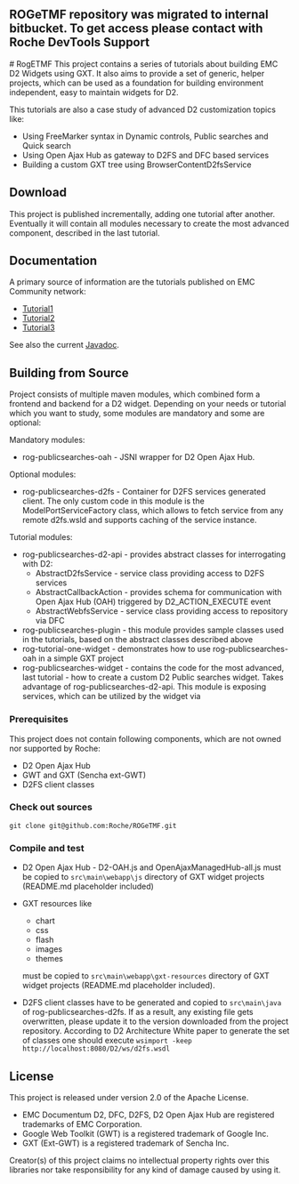 <h2> ROGeTMF repository was migrated to internal bitbucket. To get access please contact with Roche DevTools Support </h2>
# RogETMF
This project contains a series of tutorials about building EMC D2 Widgets using GXT.
It also aims to provide a set of generic, helper projects, which can be used as a foundation for building environment independent, easy to maintain widgets for D2.

This tutorials are also a case study of advanced D2 customization topics like:
* Using FreeMarker syntax in Dynamic controls, Public searches and Quick search
* Using Open Ajax Hub as gateway to D2FS and DFC based services
* Building a custom GXT tree using BrowserContentD2fsService

## Download
This project is published incrementally, adding one tutorial after another. Eventually it will contain all modules necessary to create the most advanced component, described in the last tutorial. 

## Documentation
A primary source of information are the tutorials published on EMC Community network:
* [Tutorial1][]
* [Tutorial2][]
* [Tutorial3][]

See also the current [Javadoc][].

## Building from Source
Project consists of multiple maven modules, which combined form a frontend and backend for a D2 widget.
Depending on your needs or tutorial which you want to study, some modules are mandatory and some are optional:

Mandatory modules:
* rog-publicsearches-oah - JSNI wrapper for D2 Open Ajax Hub.

Optional modules:
* rog-publicsearches-d2fs - Container for D2FS services generated client. The only custom code in this module is the ModelPortServiceFactory class, which allows to fetch service from any remote d2fs.wsld and supports caching of the service instance.

Tutorial modules:
* rog-publicsearches-d2-api - provides abstract classes for interrogating with D2:
  * AbstractD2fsService - service class providing access to D2FS services
  * AbstractCallbackAction - provides schema for communication with Open Ajax Hub (OAH) triggered by D2_ACTION_EXECUTE event
  * AbstractWebfsService - service class providing access to repository via DFC
* rog-publicsearches-plugin - this module provides sample classes used in the tutorials, based on the abstract classes described above
* rog-tutorial-one-widget - demonstrates how to use rog-publicsearches-oah in a simple GXT project
* rog-publicsearches-widget - contains the code for the most advanced, last tutorial - how to create a custom D2 Public searches widget. Takes advantage of rog-publicsearches-d2-api. This module is exposing services, which can be utilized by the widget via 

### Prerequisites
This project does not contain following components, which are not owned nor supported by Roche:
* D2 Open Ajax Hub
* GWT and GXT (Sencha ext-GWT)
* D2FS client classes

### Check out sources
`git clone git@github.com:Roche/ROGeTMF.git`

### Compile and test
* D2 Open Ajax Hub - D2-OAH.js and OpenAjaxManagedHub-all.js must be copied to `src\main\webapp\js` directory of GXT widget projects (README.md placeholder included)
* GXT resources like
  * chart
  * css
  * flash
  * images
  * themes
  
  must be copied to `src\main\webapp\gxt-resources` directory of GXT widget projects (README.md placeholder included).
* D2FS client classes have to be generated and copied to `src\main\java` of rog-publicsearches-d2fs. If as a result, any existing file gets overwritten, please update it to the version downloaded from the project repository. According to D2 Architecture White paper to generate the set of classes one should execute `wsimport -keep http://localhost:8080/D2/ws/d2fs.wsdl`

## License
This project is released under version 2.0 of the Apache License.

* EMC Documentum D2, DFC, D2FS, D2 Open Ajax Hub are registered trademarks of EMC Corporation.
* Google Web Toolkit (GWT) is a registered trademark of Google Inc.
* GXT (Ext-GWT) is a registered trademark of Sencha Inc.

Creator(s) of this project claims no intellectual property rights over this libraries nor take responsibility for any kind of damage caused by using it.

[Tutorial1]:http://community.emc.com/people/KJurkowski/blog/2015/03/17/gxt-d2-widgets--part-1
[Tutorial2]:http://community.emc.com/people/KJurkowski/blog/2015/06/19/dynamic-controls--gxt-d2-widgets--part-2
[Tutorial3]:https://community.emc.com/people/KJurkowski/blog/2015/10/19/public-searches--gxt-d2-widgets--part-3
[Javadoc]:http://roche.github.io/ROGeTMF/javadoc/

